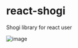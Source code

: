 # react-shogi
Shogi library for react user

![image](https://github.com/ekusiadadus/react-shogi/assets/70436490/60245b18-264f-4c8f-adc9-97bae1dc4ab2)
